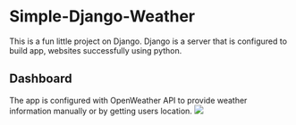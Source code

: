 # Simple-Django-Weather

This is a fun little project on Django. Django is a server that is configured to build app, websites successfully using python.

## Dashboard
The app is configured with OpenWeather API to provide weather information manually or by getting users location.
<img src="https://i.imgur.com/fYSfvRj.png">
